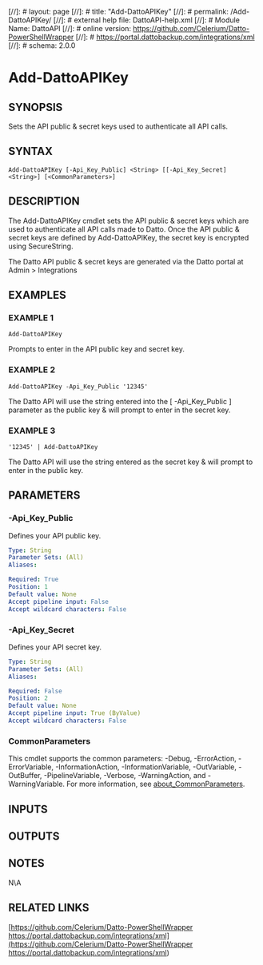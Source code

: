 ﻿[//]: #    layout: page
[//]: #    title: "Add-DattoAPIKey"
[//]: #    permalink: /Add-DattoAPIKey/
[//]: #    external help file: DattoAPI-help.xml
[//]: #    Module Name: DattoAPI
[//]: #    online version: https://github.com/Celerium/Datto-PowerShellWrapper
[//]: #    https://portal.dattobackup.com/integrations/xml
[//]: #    schema: 2.0.0
# Add-DattoAPIKey

## SYNOPSIS
Sets the API public & secret keys used to authenticate all API calls.

## SYNTAX

```
Add-DattoAPIKey [-Api_Key_Public] <String> [[-Api_Key_Secret] <String>] [<CommonParameters>]
```

## DESCRIPTION
The Add-DattoAPIKey cmdlet sets the API public & secret keys which are used to authenticate all API calls made to Datto.
Once the API public & secret keys are defined by Add-DattoAPIKey, the secret key is encrypted using SecureString.

The Datto API public & secret keys are generated via the Datto portal at Admin \> Integrations

## EXAMPLES

### EXAMPLE 1
```
Add-DattoAPIKey
```

Prompts to enter in the API public key and secret key.

### EXAMPLE 2
```
Add-DattoAPIKey -Api_Key_Public '12345'
```

The Datto API will use the string entered into the \[ -Api_Key_Public \] parameter as the
public key & will prompt to enter in the secret key.

### EXAMPLE 3
```
'12345' | Add-DattoAPIKey
```

The Datto API will use the string entered as the secret key & will prompt to enter in the public key.

## PARAMETERS

### -Api_Key_Public
Defines your API public key.

```yaml
Type: String
Parameter Sets: (All)
Aliases:

Required: True
Position: 1
Default value: None
Accept pipeline input: False
Accept wildcard characters: False
```

### -Api_Key_Secret
Defines your API secret key.

```yaml
Type: String
Parameter Sets: (All)
Aliases:

Required: False
Position: 2
Default value: None
Accept pipeline input: True (ByValue)
Accept wildcard characters: False
```

### CommonParameters
This cmdlet supports the common parameters: -Debug, -ErrorAction, -ErrorVariable, -InformationAction, -InformationVariable, -OutVariable, -OutBuffer, -PipelineVariable, -Verbose, -WarningAction, and -WarningVariable. For more information, see [about_CommonParameters](http://go.microsoft.com/fwlink/?LinkID=113216).

## INPUTS

## OUTPUTS

## NOTES
N\A

## RELATED LINKS

[https://github.com/Celerium/Datto-PowerShellWrapper
https://portal.dattobackup.com/integrations/xml](https://github.com/Celerium/Datto-PowerShellWrapper
https://portal.dattobackup.com/integrations/xml)

